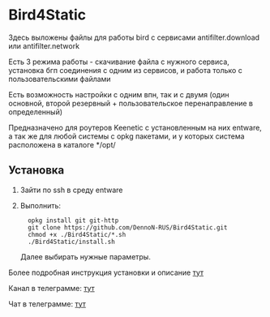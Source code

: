 # Bird4Static
Здесь выложены файлы для работы bird с сервисами antifilter.download или antifilter.network

Есть 3 режима работы - скачивание файла с нужного сервиса, установка бгп соединения с одним из сервисов, и работа только с пользовательскими файлами

Есть возможность настройки с одним впн, так и с двумя (один основной, второй резервный + пользовательское перенаправление в определенный)

Предназначено для роутеров Keenetic с установленным на них entware, а так же для любой системы с opkg пакетами, и у которых система расположена в каталоге */opt/

## Установка
1) Зайти по ssh в среду entware

2) Выполнить:
    ```
      opkg install git git-http
      git clone https://github.com/DennoN-RUS/Bird4Static.git
      chmod +x ./Bird4Static/*.sh
      ./Bird4Static/install.sh 
    ```
    Далее выбирать нужные параметры.

Более подробная инструкция установки и описание [тут](https://github.com/DennoN-RUS/Bird4Static/wiki/Установка)

Канал в телеграмме: [тут](https://t.me/bird4static)

Чат в телеграмме: [тут](https://t.me/bird4static_chat)
